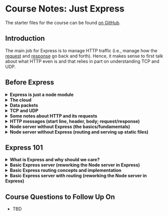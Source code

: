 # Course Notes: Just Express

The starter files for the course can be found [on GitHub](https://github.com/robertbunch/justExpress).

## Introduction

The main job for Express is to manage HTTP traffic (i.e., manage how the [request](https://expressjs.com/en/5x/api.html#req) and [response](https://expressjs.com/en/5x/api.html#res) go back and forth). Hence, it makes sense to first talk about what HTTP even is and that relies in part on understanding TCP and UDP.

## Before Express

<details><summary> <strong>Express is just a node module</strong></summary>

Express is "just" a node module. Literally, you can [install Express](https://www.npmjs.com/package/express) via NPM because Express is literally just a node module. The [Express website](https://expressjs.com/) makes clear what Express is:

> Express is a minimal and flexible Node.js web application framework that provides a robust set of features for web and mobile applications.

It also makes clear how, implicitly or explicitly, the main job for Express is to manage HTTP traffic via methods on the `request` and `response` objects:

> With a myriad of HTTP utility methods and middleware at your disposal, creating a robust API is quick and easy.

---

</details>

<details><summary> <strong>The cloud</strong></summary>

The cloud is not a cloud but just a network of computers (not belonging to you) talking with each other where the language they speak is in "packets," where these packets are little streams of data.

---

</details>

<details><summary> <strong>Data packets</strong></summary>

The data interchange between client and server happens through packets of data. When you deal with Express, you (i.e., the server) are now put in charge of handling what packets of data people (i.e., the client or browser) receive 

<p align='center'>
  <img width="500px" src='./images-for-notes/packet.png'>
</p>

So you are now in charge of effectively serving up that content. Node does most of the heavy lifting via low-level C. As can be seen above in the illustration, a "data packet" consists of 5 parts or layers. From the lowest-level to the highest-level, the following are the layers of each packet:

- **Physical:** Cables. These are the actual physical cables connecting things together. See [the submarine cable map](https://www.submarinecablemap.com/) for more details and the end of this note for two visuals (the map of cables and a randomly chosen specific cable).
- **Link:** Wifi or ethernet connection
- **Network:** IP (Internet Protocol)
- **Transport:** UDP/TCP
- **Application:** HTTP, FTP, SSH, SMTP

The network and transport layers together form the internet protocol suite or TCP/IP. 

Developers generally spend the majority of their time in the application, transport, and network layers, with most time being spent specifically in the application layer. Express only handles HTTP requests, but it's important to note that the HTTP application layer uses the transport layer and specifically TCP instead of UDP.

<details><summary> Submarine cable map</summary>

Here is a picture of the entire cable map as of March 27, 2020:

<p align='center'>
  <img  src='./images-for-notes/submarine-cable-map.png'>
</p>

---

</details>

<details><summary> Particular cable from the submarine cable map</summary>

Here is a specific cable from the submarine cable map (note it is 11,000km in length and where its landing points are):

<p align='center'>
  <img  src='./images-for-notes/specific-cable.png'>
</p>

---

</details>

---

</details>

<details><summary> <strong>TCP and UDP</strong></summary>

You have a computer with an internet connection. The transport layer creates 2^16 = 65,536 ~ 65k ports on your computer. Whenever you start a Node app, say on port 3000, the reason you have that 3000 at all is because you are using one of the 65k ports that the transport layer creates. If you started an app on port 5000 (like a Flask app or Rails app), then again you are using one of those ports. 

Think of your network connection as being a hotel, where the hotel is a single building but with tons of individual rooms that are all numbered. If someone comes to the hotel, then in order to find a guest, they need to know the room number. Armed with the room number, they can actually find who they are looking for. 

Typically what happens is an application of a given machine will issue a network request. Suppose this request is an HTTP request. And suppose the request originates from port 49742 (an arbitrary port of the 65k available). Let's suppose the request wants to talk with port 80 on another computer. That request will get handed off to the transport layer and that will get wrapped up in what's called a segment. Inside of the segment there will be metadata which will have the destination port (i.e., port 80) and the source report (i.e., 49,742). The transport layer will hand that off to the network layer for further processing. When it gets to the receiving machine, it will go through the process in reverse and eventually find the right port. 

There are *two* different kinds of transport layer protocols: UDP and TCP. They can broadly be characterized in the following manner:

### UDP (User Datagram Protocol)

Basically the win is that UDP is crazy fast but the loss is that it is incredibly unreliable. Since Express is based on HTTP and not UDP, Express will not have these faults (but it will also miss out on some of the positives). Here's the high-level view of UDP:

- **Lightweight:** Only 8 bytes for a header. Very little overhead required to work.
- **Connectionless:** If a client wants to talk with a server, then you do not have to create a connection first. You can go ahead and start sending data from the client without a connection to a server being established.
- **Consistency:** UDP is good and bad. 
  * **Bad:** UDP will send data no matter what. This may seem good on the surface but it can also be quite bad. What if there's packet loss? UDP doesn't care. It will keep right on sending packets. It doesn't make any difference. What if the network is very congested? It doesn't care. It will just keep right on sending packets and just making the network more and more congested. What if the packets are out of order? It doesn't care. It's not UDP's problem. They're just going to show up out of order--that will be the other side's problem. 
  * **Good:** Everything mentioned above is bad. So what is good about UDP? What's the win? It's blazing fast. It's very lightweight (the headers are incredibly small). You don't have to bother to set up a connection to start. You can just start sending data. It's consistent in how it sends data. Packets will always show up whether they are ordered properly or not. 
  * **Use cases:** UDP is primarily used for things like video games or real-time communication. If you have ever experienced "lag" in a video game where everything seems to stop or go back in time and then suddenly catch up...that's UDP. That's the client screaming at the server without making a connection. And suddenly the server updates your machine with "Whoops, you're actually way behind. I'm going to start sending some different data." 

### TCP (Transmission Control Protocol)

- **Connection-based:** Unlike UDP, if you are a client and you want to start talking with a computer via TCP (i.e., if you are a browser and want to start communicating with a server), then you don't just start screaming and sending data as in UDP. You have to go through what's called a 3-way handshake. Before you are going to transmit any data, you are going to have to initiate a connection. The 3-way handshake goes like this:
  1. The client says, "Hey, I'd like to talk."
  2. The server responds with yes or no. Hopefully the server responds with yes and that it is happy to set up a connection.
  3. Actual data starts being transmitted.

  These are the 3 steps that will happen before a TCP connection actually goes through.
- **Reliable:** From the above, we can see TCP is reliable because we actually know the connection is going to happen before any data is transmitted. Additionally, for TCP, there are data acknowledgments. What this means is that every time data is transmitted the server will let the client know that it received the client's data and vice-versa. There's also retransmission of data in TCP. If data isn't received, then the server can let the client know (and vice-versa) that some data was not received and the client can send it again.
- **Ordered packets:** With UDP, there may be packet loss or disorganized packets. With TCP, you can guarantee that the packets arrive in the correct order regardless of what happens with the network.
- **Congestion control:** With TCP, if the network is overwhelmed, it may intentionally introduce latency to try and keep packet loss to a minimum to not make the problem worse.

The upshot of all of this is to use TCP when you need reliability and probably UDP when you need something fast and you don't need it to be reliable.

What you need to remember: TCP and IP, together, get two computers ready to talk with each other. They create an environment that will allow two computers to talk with each other. And HTTP uses TCP as the transport layer because it is reliable whereas UDP is not.

---

</details>

<details><summary> <strong>Some notes about HTTP and its requests</strong></summary>

What do HTTP and HTML have in common? The first two letters: **H**yper **T**ext. Something fun to check out: [info.cern.ch](info.cern.ch). This was the very first webpage that was ever made. It's not just HTML. It was the magic that was being able to get all of the networking happening together to be able to *pass* the HTML around. But HTTP doesn't just pass around HTML anymore. HTTP definitely still passes around HTML but it also passes around images, 4k videos, etc. 

Some highlights about HTTP as a protocol:

- **Efficiency:** It is incredibly efficient. TCP remains connected. It connects and then remains connected until all of the data has been sent. HTTP does not have to stay open. HTTP is only connected when absolutely necessary. Once the request arrives, the machines will disconnect entirely from each other. As soon as the responder is ready, the HTTP connection will reestablish across TCP and will send the response.
- **Stateless:** No dialogue. This means the machines only know about each other for as long as the connection is open. As soon as the connection closes, everything is completely forgotten. So if they need to talk again for any reason, they have to start over completely again, which is like to say it's the very first conversation (i.e., the 3-way handshake needs to occur: tell me who you are and what you want). It's not like a phone conversation where the first person says something (request) and listens for a response and there's a running memory throughout of what is being said back and forth (i.e., there's a history and different points that can be looked back to and referenced to inform and continue the dialogue). Stateless means, "I only know about what you just said right now. And I'm going to respond based on that and then completely forget everything." So the requestor gets one thing to say and the responder gets one thing to say and then they are totally done talking.

Illustration of how this process works in practice: Suppose you have a user on a computer who is connected to the internet. Let's say they go to Udemy's website. Here's the process:
  1. The user is going to go through their internet connection (through their ISP) and they'll bounce around however many times before eventually getting to the host machine, Udemy's servers, via TCP and IP. They will go through the process of establishing that 3-way handshake. This is the first step. TCP says the client (i.e., the user's browser) would like to make a connection to the server (i.e., Udemy's servers). 
  2. Via TCP, the server will respond in the affirmative that a connection can be made. 
  3. Then the data will start to come. Part of that data is going to be the HTTP request. So the HTTP request will come into the server and once the request has hit, then that connection is terminated. The TCP connection is still open but the HTTP request has terminated. The client computer is still patiently waiting for some kind of response. It still wants an HTTP response. While the server does its song and dance, it will get an HTTP response together and send back the response. The connection will then be terminated. And then the TCP connection is also terminated and everything goes away.

That's the basic gist of how the networking will interact and how the HTTP messages will go back and forth. What does an HTTP message actually look like though? See the next note.

---

</details>

<details><summary> <strong>HTTP messages (start line, header, body; request/response)</strong></summary>

There are three parts to an HTTP message: 

1. Start line
2. Header
3. Body

HTTP messages are generally all text so you usually can read an HTTP message. Let's unpack each piece of the above. 

### Start Line

The start line is a *single* line, and it describes the type of request on the way there and on the way back in the response it's the status. 

- **Request:** `method path version-of-HTTP`; for example: `get /blog HTTP/1.1`
- **Response:** `version-of-HTTP status-code`; for example: `HTTP/1.1 404`

### Header

The header specifies the request or describes the body. So essentially what it contains is metadata. And it always comes in the form of key-value pairs. So as JS developer, it will look like an object or JSON. There are loads of options in there and the earliest we will use is a mime-type. For example, we might see something like `content-type: text/html`. There will always be a blank line between the header and body. And that is to indicate that all of the header is done and that it's time for the body.

### Body

The "actual stuff" or what you may think of as maybe the content or HTML, the image, etc. 

| Recap and Example |
| :-- |
| All of the above is what makes up HTTP messages. You have to follow that protocol, namely having a start line, header, and body. |

**Example:** We can use something like `curl` to illustrate the above with `curl -v www.google.com` in Bash to get the following:

``` BASH
# Notes that curl gives us are offset by * markers (this isn't part of the HTTP request):
* Rebuilt URL to: www.google.com/
*   Trying 2607:f8b0:4009:80d::2004...
* TCP_NODELAY set
* Connected to www.google.com (2607:f8b0:4009:80d::2004) port 80 (#0)
# Start line
> GET / HTTP/1.1        # GET method; path requested is / (i.e., the root); and protocol is HTTP/1.1
# Header
> Host: www.google.com
> User-Agent: curl/7.54.0
> Accept: */*
# End of header
> 
# In our request, we didn't actually send a body because it's a GET request
# Note the meaning of the left-most arrows: > correspond to request and < to response
# Start line (of response)
< HTTP/1.1 200 OK
< Date: Thu, 02 Apr 2020 05:08:30 GMT
< Expires: -1
< Cache-Control: private, max-age=0
< Content-Type: text/html; charset=ISO-8859-1
...
< Accept-Ranges: none
< Vary: Accept-Encoding
< Transfer-Encoding: chunked
# End of response header
< 
# Response body
<!doctype html>
```

---

</details>

<details><summary> <strong>Node server without Express (the basics/fundamentals)</strong></summary>

<details><summary> TLDR Version</summary>

Here is the TLDR version of possibly the most basic Node server without Express:

```javascript
const http = require('http'); 

const server = http.createServer((req, res) => {
    res.writeHead(200, {'content-type': 'text/html'});
    res.write('<h1>Hello, World!</h1>');
    res.end();
});

server.listen(3000);
```

---

</details>

| Note |
| :--- |
| It is always a good idea to consult [the docs](https://nodejs.org/dist/latest-v12.x/docs/api/) through [the Node website](https://nodejs.org/en/). There you will find documentation about all things Node. For example, [under HTTP](https://nodejs.org/dist/latest-v12.x/docs/api/http.html#http_http) you will see the following: "To use the HTTP server and client one must `require('http')`. |

In setting up a Node server without Express, we use the following (all of which can be read up on through the links to the docs as noted above): 

| Class | Syntax | Documentation |
| --- | --- | :-: | --- |
| `N/A` | `http.createServer([options][, requestListener])` | [Link](https://nodejs.org/dist/latest-v12.x/docs/api/http.html#http_http_createserver_options_requestlistener) |
| [`http.ServerResponse`](https://nodejs.org/dist/latest-v12.x/docs/api/http.html#http_class_http_serverresponse) | `response.writeHead(statusCode[, statusMessage][, headers])` | [Link](https://nodejs.org/dist/latest-v12.x/docs/api/http.html#http_response_writehead_statuscode_statusmessage_headers) |
| [`http.ServerResponse`](https://nodejs.org/dist/latest-v12.x/docs/api/http.html#http_class_http_serverresponse) | `response.write(chunk[, encoding][, callback])` | [Link](https://nodejs.org/dist/latest-v12.x/docs/api/http.html#http_response_write_chunk_encoding_callback) |
| [`http.ServerResponse`](https://nodejs.org/dist/latest-v12.x/docs/api/http.html#http_class_http_serverresponse) | `response.end([data[, encoding]][, callback])` | [Link](https://nodejs.org/dist/latest-v12.x/docs/api/http.html#http_response_end_data_encoding_callback) |
| [`http.Server`](https://nodejs.org/dist/latest-v12.x/docs/api/http.html#http_class_http_server) | `server.listen()` | [Link](https://nodejs.org/dist/latest-v12.x/docs/api/http.html#http_server_listen) |

The HTTP module is simply part of Node--it is not a third-party module (like Express) that we need to install with NPM or Yarn or something like that. This is the module that will allow us to make HTTP requests and responses (it has those request and response objects for us to interact with). The HTTP module has a `createServer` method that comes with it.

| Note from the docs about `createServer` |
| :--- |
| In [the docs](https://nodejs.org/dist/latest-v12.x/docs/api/http.html#http_http_createserver_options_requestlistener) we see the syntax `http.createServer([options][, requestListener])` which indicates we are expected to pass `createServer` a `requestListener` function, where the `requestListener` is a function which is automatically added to the `request` event, and `http.createServer` returns a new instance of [`http.Server`](https://nodejs.org/dist/latest-v12.x/docs/api/http.html#http_class_http_server), which is itself an extension of [`net.Server`](https://nodejs.org/dist/latest-v12.x/docs/api/net.html#net_class_net_server), a class used to create a TCP or IPC server. |

<details><summary> <strong>Additional notes about request/response objects with <code>createServer</code></strong></summary>

As noted above, the `requestListener` function passed to `http.createServer` is automatically added to the `request` event, an event that is emitted each time there is a request to the server (where there may be multiple requests per connection such as in the case of HTTP Keep-Alive connections). The docs entry for `request` begin in the following manner:

- `request` [<http.IncomingMessage>](https://nodejs.org/dist/latest-v12.x/docs/api/http.html#http_class_http_incomingmessage)
- `response` [<http.ServerResponse>](https://nodejs.org/dist/latest-v12.x/docs/api/http.html#http_class_http_serverresponse)

The docs note that the `http.IncomingMessage` object extends the [`stream.Readable`](https://nodejs.org/dist/latest-v12.x/docs/api/stream.html#stream_class_stream_readable) class, is created by `http.Server` or `http.ClientRequest`, and is passed as the first argument to the `request` and `response` event respectively. It may be used to access response status, headers, and data.

The docs note that the `http.ServerResponse` class object extends [Stream](https://nodejs.org/dist/latest-v12.x/docs/api/stream.html#stream_stream) and is an object created internally by an HTTP server (not by the user). It is passed as the second parameter to the `request` event. 

---

</details>

In simple terms, the `createServer` method takes one argument, a callback function, where this callback function takes two arguments, the `request` and `response` objects, respectively, which are typically denoted as `req` and `res` to avoid potential naming conflicts while using other node modules.

The `request` and `response` objects, or `req` and `res`, are just that (i.e., what was noted earlier about HTTP traffic and how requests and responses work). The `req` object represents what we know about the requesting machine or the HTTP request that has come in. And we actually know quite a lot about it. Because we need to. We need to be able to get back to them. We need to be able to find them. So their IP address will be in there, we'll know something about their client (i.e., what type of browser it was and stuff like that), what page or route they wanted to find, all the stuff in the headers, whether or not there was any data passed to us, etc. There will be *lots* of stuff inside of the request object. 

The `response` object is what we are going to send back. And, generally speaking, in Express, we are going to get stuff out of the `request` object, and we are going to add stuff to the `response` object. That is somewhat of an oversimplification, but with strict Node we have fairly limited options. Using Express will make our lives so much easier. 

Before we log anything to the console to see anything about a request or possibly putting together a response, we need to be able to *listen* for traffic on the server so we can respond appropriately. Fittingly, `createServer` returns an object with a `listen` method, where `listen` has the following syntax [for TCP servers](https://nodejs.org/dist/latest-v12.x/docs/api/net.html#net_server_listen_port_host_backlog_callback) according to [the docs](https://nodejs.org/dist/latest-v12.x/docs/api/net.html#net_server_listen): 

```javascript
server.listen([port[, host[, backlog]]][, callback])
```

As the docs note, the `listen` function is asynchronous, and when the server starts listening the `listening` event will be emitted. If a `callback` function is passed to `listen`, then the `callback` will be added as a listener for the `listening` event. Hence, it's fairly common to see something like the following:

```javascript
const http = require('http');
const port = 3000;

const server = http.createServer((req, res) => {
  // Stuff
});

server.listen(port, () => console.log(`Server listening on port ${port}!`));
```

The `callback` passed to `listen` in this case is really just a sanity check to make sure the server is listening and that we've started things up effectively. 

| Note about the port number |
| :--- |
| The number `3000` is not special. Neither is `5000` or `8000` or several other arbitrary port numbers (within the 65k possible ports). But there are some exceptions. The port number has to be greater than 1000 because unless your role is `root` then you do not have access to ports 1000 and below unless you change the permissions which is not often advised. |

**Recap:** The HTTP module is native to Node--we do not have to install it. We simply have to ask for it in the form of `const http = require('http');`. We create a `server`. We use the HTTP module to create the server with `http.createServer`, where `createServer` is a function that takes a callback which will run whenever an HTTP request is made to the server. When is an HTTP request made to the server? It is made whenever the `port` on which the server is listening gets an HTTP request. We can try this out with the following simple program:

```javascript
const http = require('http');

const server = http.createServer((req, res) => {
  console.log(req);
});

server.listen(3000);
```

Execute this with Node and then open the browser and go to `localhost:3000`. You should see an enormous object logged to the console. 

<details><summary> <strong>Partial <code>req</code> object logged</strong></summary>

You'll see a ton of different things but here's an example of a few of the things:

```javascript
IncomingMessage {
  _readableState: ReadableState {
    objectMode: false,
    highWaterMark: 16384,
    buffer: BufferList { head: null, tail: null, length: 0 },
    length: 0,
    pipes: null,
    pipesCount: 0,
    flowing: null,
    ended: false,

...

  httpVersionMajor: 1,
  httpVersionMinor: 1,
  httpVersion: '1.1',
  complete: false,
  headers: {
    host: 'localhost:3000',
    connection: 'keep-alive',
    'cache-control': 'max-age=0',
    'upgrade-insecure-requests': '1',
    'user-agent': 'Mozilla/5.0 (Macintosh; Intel Mac OS X 10_14_6) AppleWebKit/537.36 (KHTML, like Gecko) Chrome/80.0.3987.149 Safari/537.36',
    'sec-fetch-dest': 'document',
    accept: 'text/html,application/xhtml+xml,application/xml;q=0.9,image/webp,image/apng,*/*;q=0.8,application/signed-exchange;v=b3;q=0.9',
    'sec-fetch-site': 'none',
    'sec-fetch-mode': 'navigate',
    'sec-fetch-user': '?1',
    'accept-encoding': 'gzip, deflate, br',
    'accept-language': 'en-US,en;q=0.9,la;q=0.8'
  },
  rawHeaders: [
    'Host',
    'localhost:3000',
    'Connection',
    'keep-alive',
    'Cache-Control',
    'max-age=0',
    'Upgrade-Insecure-Requests',
    '1',
    'User-Agent',
    'Mozilla/5.0 (Macintosh; Intel Mac OS X 10_14_6) AppleWebKit/537.36 (KHTML, like Gecko) Chrome/80.0.3987.149 Safari/537.36',
    'Sec-Fetch-Dest',
    'document',
    'Accept',
    'text/html,application/xhtml+xml,application/xml;q=0.9,image/webp,image/apng,*/*;q=0.8,application/signed-exchange;v=b3;q=0.9',
    'Sec-Fetch-Site',
    'none',
    'Sec-Fetch-Mode',
    'navigate',
    'Sec-Fetch-User',
    '?1',
    'Accept-Encoding',
    'gzip, deflate, br',
    'Accept-Language',
    'en-US,en;q=0.9,la;q=0.8'
  ],
  trailers: {},
  rawTrailers: [],
  aborted: false,
  upgrade: false,
  url: '/',
  method: 'GET',
  statusCode: null,
  statusMessage: null,
  client: Socket {
    connecting: false,
    _hadError: false,

...

```

---

</details>

If you look at the above snippet for the `req` object, then you'll see stuff like the `headers` object which is a bunch of key-value pairs like `host: 'localhost:3000'`, what the `user-agent` is, etc. We are not interested in *all* of this right now. The point is that we get a *ton* of information about the HTTP request that's being made in the form of an `IncomingMessage`. 

With the above code, if you actually made the request, then you may see your browser having a spinning wheel or hanging. What's happening? Basically, the browser is waiting for a response. We fielded the request, but we never sent anything back. And that's a problem for the browser because the browser needs a response to know that we are actually finished. This is where the `response` object, or `res`, comes in. It will be our way of responding to the requestor.

Before putting together the `response` object ourselves, recall the following about what each HTTP message (request or response) is comprised of:

- **start line:** Node will take care of this for us.
- **header:** We need to deal with this in Node even though Express will largely take care of this for us in the future.
- **body:** We are absolutely in charge of this. It's a pain to handle in Node but will be much easier in Express.

Let's put together our response message: 

<details><summary> Start line</summary>

Node takes care of this for us so we do not need to worry about.

---

</details>

<details><summary> Header</summary>

The `response` object has a `writeHead` method we can use which takes two arguments, the first being a status code and the second being an object for the mime-type. We can do something like the following:

```javascript
res.writeHead(200, {'content-type': 'text/html'});
```

This will write out our headers.

---

</details>

<details><summary> Body</summary>

The `response` object has a `write` method we can use and we can pass it some HTML to be used as the body for the response:

```javascript
res.write('<h1>Hello, World!</h1>');
```

---

</details>

We finally need to actually use `res.end()` at the very end because we need to let the browser know to close the connection. So here's the final stripped down Node web server without Express:

```javascript
const http = require('http'); 

const server = http.createServer((req, res) => {
    res.writeHead(200, {'content-type': 'text/html'});
    res.write('<h1>Hello, World!</h1>');
    res.end();
});

server.listen(3000);
```

If we now run `curl -v localhost:3000`, we'll get something like the following:

``` BASH
* Rebuilt URL to: localhost:3000/
*   Trying ::1...
* TCP_NODELAY set
* Connected to localhost (::1) port 3000 (#0)
> GET / HTTP/1.1                                # start line (request)
> Host: localhost:3000                          # header 
> User-Agent: curl/7.54.0                       # header
> Accept: */*                                   # header
>                                               # end of start line/headers (and no body)
< HTTP/1.1 200 OK                               # start line (response)
< content-type: text/html                       # header (response)
< Date: Thu, 02 Apr 2020 08:55:29 GMT           # header (inserted by Node)
< Connection: keep-alive                        # header (inserted by Node)
< Transfer-Encoding: chunked                    # header (inserted by Node)
<                                               # end of start line/headers
* Connection #0 to host localhost left intact   # inserted by Node
<h1>Hello, World!</h1>                          # body (response)                       
```

Very cool!

| Note about routing |
| :--- |
| Our little "Hello, World!" message will show up regardless of the path the user tries to visit because we are simply listening on port 3000 for HTTP traffic. Whenever there is traffic, the code above says hey send this response right along. In nodeServerTwo.js, we add a conditional to say what to do based on certain routing (i.e., we will have something specific happen for the home page, etc.) |

---

</details>

<details><summary> <strong>Node server without Express (routing and serving up static files)</strong></summary>

| TLDR |
| :--- |
| The driving point here is that serving up routes and static files in plain Node without Express is **horrible**. It is no fun at all. But as observed at the end of the previous note, we have to have some way of selectively choosing when something renders and when something doesn't. We do not want *everything* to render for a site just when somebody visits the root. Hence, we have to introduce routing of some sort. |

<details><summary> <strong>Basic routing in plain Node without Express</strong></summary>

```javascript
const http = require('http');   // enable ability to manage HTTP traffic
const fs = require('fs');       // access THIS computer's file system (yours, not the requestor's) with Node

const server = http.createServer((req, res) => {
    if (req.url === '/') { // user wants the home page
        res.writeHead(200, { 'content-type': 'text/html' });
        const homePageHTML = fs.readFileSync('node.html');
        res.write(homePageHTML);
        res.end();
    } else if (req.url === "/node.png") {
        res.writeHead(200, { 'content-type': 'image/png' });
        const image = fs.readFileSync('node.png');
        res.write(image);
        res.end();
    } else if (req.url === "/styles.css") {
        res.writeHead(200, { 'content-type': 'text/css' });
        const css = fs.readFileSync('styles.css');
        res.write(css);
        res.end();
    } else {
        res.writeHead(404, { 'content-type': 'text/html' });
        res.write(`<h4>Sorry, this isn't the page you're looking for!</h4>`)
        res.end()
    }
});

server.listen(3000);

```

---

</details>

In the above script, the main "gotcha" is when we try to read in a file that requests *another* file. Hence, for the `node.html` file, which uses the `node.png` file, we have to also make an HTTP request for the `node.png` file which means making another route for `/node.png`. Basically, the whole ordeal becomes quite an enormous mess. Luckily, Express will help us with all of this!

---

</details>

## Express 101

<details><summary> <strong>What is Express and why should we care?</strong></summary>

If we visit [the Express website](https://expressjs.com/), then we are greeted with the following:

> Express: Fast, unopinionated, minimalist web framework for Node.js

What does this mean? Well, let's first make it clear that Express is literally "just" a node module. That is, we cannot have Express without Node even though we can have Node without Express (as painful as that might be).

The "fast" part is debatable because everything is fast until it's not. But Express has put in a lot of work to trim things down and make it as lean and lightweight as possible. The "unopinionated" is a market-friendly word but sometimes it's good and sometimes it's bad. Basically, "unopinionated" means they don't force things on you. Rails is basically the opposite--they make decisions for you like sort of corralling you into using Postgres. The "framework" element is mostly a remark on how the Express architects have tried to make everything that one might commonly use when employing Node in an application. 

There are a lot of reasons to use Express. One of the obvious reasons (or it will be obvious) is all of the utilities Express gives us to avoid a lot of the torment we had to endure previously when trying to serve things up and route stuff in Node. Web applications can be made quickly and easily with Express. There are lots of templating engines for Express like Jade/Pug, EJS, Handlebars, etc. Express truly shines in building APIs. It's almost unfair how quickly and easily you can build one and process JSON and respond with JSON. 

---

</details>

<details><summary> <strong>Basic Express server (reworking the Node server in Express)</strong></summary>

Recall the most basic Node server we set up:

<details><summary> Most basic Node server code for reference</summary>

```javascript
// nodeServer.js
const http = require('http');

const server = http.createServer((req, res) => {
    res.writeHead(200, {'content-type': 'text/html'});  
    res.write('<h1>Hello, World!</h1>');                
    res.end();                                          
})

server.listen(3000);
```

---

</details>

We will now recreate the above basic server in Express.

Recall that previously we could just write `const http = require('http');` because the HTTP module is native to Node. Well, the Express module is *not* native to Node. It is a third-party module and thus we need to install it with NPM. So we need to have a `package.json` file in our folder structure. 

| Installing a new node module and where it is saved |
| :--- |
| When you install a new node module, it is going to install itself relative to the first `package.json` it finds. It will put itself in the `node_modules` folder. |

The best way to handle this is to run `npm init` inside of whatever folder your project is in where your node modules should be located (generally at the root-level). 

Since we want to use the Express module, we will execute `npm install express` which then adds a bunch of different dependencies to the `node_modules` folder. Subsequently, we can use the Express module just as we use other modules:

```javascript
const express = require('express');
const app = express();
```

In almost all Express applications, you will include the line `const app = express();` as well. What do these lines do? Well, the `express` variable declared above holds whatever has been exported by the `express` node module. If you look in the `node_modules` folder for `express`, then you can inspect it to see what is being exported (from its `index.js` file). We find the following in `index.js`:

``` JS
module.exports = require('./lib/express');
```

So now we open the `lib` folder inside of the `express` module and look at the `express.js` file. Lots of stuff is being exported but the thing we are interested in is this line which contains what is being exported by default:

```javascript
exports = module.exports = createApplication;;
```

What is `createApplication`? It is a function in that file:

```javascript
function createApplication() {
  var app = function(req, res, next) {
    app.handle(req, res, next);
  };

  mixin(app, EventEmitter.prototype, false);
  mixin(app, proto, false);

  // expose the prototype that will get set on requests
  app.request = Object.create(req, {
    app: { configurable: true, enumerable: true, writable: true, value: app }
  })

  // expose the prototype that will get set on responses
  app.response = Object.create(res, {
    app: { configurable: true, enumerable: true, writable: true, value: app }
  })

  app.init();
  return app;
}
```

So basically write `const express = require('express');` is equivalent to writing `const express = createApplication;`. So when we write `const app = express();` what we are really doing is invoking the `createApplication` function. 

The point of all of this, which may seem like just a bunch of rigmarole, is to train ourselves to think about what is really going on under the hood so we can better inspect problems we may encounter and understand boilerplate syntax.

As noted in [the docs](https://expressjs.com/en/4x/api.html#app.all), the Express `app` comes with a whole bunch of methods, one of which is `all`, which takes two arguments, the first being a route or path and the second being a callback function to invoke if the path specified as the first argument is requested, where the callback accepts three arguments: `req`, `res`, and `next`. The first two we are already acquainted with and the `next` one we will become more acquainted with when we start looking at middleware. 

Let's use `app.all` in a very generic way:

```javascript
app.all('*', (req, res, next) => {
  res.send(`<h1>This is the home page!</h1>`)
})
```

Some things to note here: The `'*'` means we will listen for HTTP traffic for *any* route on the specified port, much as we did previously. The very first win is that Express handles the basic headers (i.e., status code, mime-type; we may have to modify them once we get fancy) which is awesome. Another awesome win is that Express handles closing the connection so we do not manually need to do something like `res.end()`. What we need to deal with is the in-between. We need to come up with the `response` body we want to send back to the requestor. As [the docs](https://expressjs.com/en/4x/api.html#res.send) note, we will not use `res.write` but `res.send`. 

Finally, the last thing we need to do, as noted in [the docs](https://expressjs.com/en/4x/api.html#app.listen), is `app.listen` instead of `server.listen`. 

In sum, we have the following basic servers in Node and Express, respectively:

```javascript
// nodeServer.js
const http = require('http');

const server = http.createServer((req, res) => {
    res.writeHead(200, {'content-type': 'text/html'});  
    res.write('<h1>Hello, World!</h1>');                
    res.end();                                          
})

server.listen(3000);

///////////////////////////////////////////////////////

// expressServer.js
const express = require('express');
const app = express();

app.all('*', (req, res, next) => {
  res.send(`<h1>This is the home page!</h1>`)
})

app.listen(3000);
```

---

</details>

<details><summary> <strong>Basic Express routing concepts and implementation</strong></summary>

We will recreate the plain Node server that served static files in a bit but we should get some basic routing concepts down from Express. 

To get started, we can immediately include the `express` module since we are inside the same directory in which `express` was installed before and we can go ahead and plan to listen on port 3000:

```javascript
const express = require('express');
const app = express();

// routing and other stuff

app.listen(3000);
```

As can be seen in [the docs](https://expressjs.com/en/4x/api.html#app.all), `app` has a ton of methods (but we are especially interested right now in the ones in bold):

- **`app.all()`**
- **`app.delete()`**
- `app.disable()`
- `app.disabled()`
- `app.enable()`
- `app.enabled()`
- `app.engine()`
- `app.get()`
- **`app.get()`**
- `app.listen()`
- `app.METHOD()`
- `app.param()`
- `app.path()`
- **`app.post()`**
- **`app.put()`**
- `app.render()`
- `app.route()`
- `app.set()`
- `app.use()`

We are interested in the bolded ones because they correspond to HTTP verbs! REST verbs! Worth noting is that when you make an HTTP request you are making a *specific* type of HTTP request. We can easily see these methods correspond to what many people would think of as a CRUD application where you can create, read, update, and delete, all of which correspond to `app.post`, `app.get`, `app.put`, and `app.delete`, respectively. (The `app.all` method simply accepts any type of request.)

Of course, a `GET` request is the default for all browsers. This is why a tool like [Postman](https://www.postman.com/downloads/) is so useful. You can make all sorts of requests besides a `GET` request (even though you can do that too of course). 

So the application methods we want to focus on right now are the following:

- `app.all()`
- `app.delete()`
- `app.get()`
- `app.post()`
- `app.put()`

Each of these methods takes two arguments, the first being a route or path and the second being a callback function to invoke if an HTTP request is made to the first argument (i.e., the route or path) with a verb that matches the application method name for that route; that is, something like

```javascript
app.post('/post-something', (req, res, next) => {
    res.send(`<h1>I tried to POST something!</h1>`)
})
```

indicates that we are looking out for an HTTP request to the `post-something` route where the HTTP request is specifically a `POST` request. 

The great thing is we can handle all types of requests on the same path/route with very little overhead. The callbacks for the routes will only respond when a request is made to the specified path and the request is of a type equivalent to the application method being used as above with `post`. This is great news!

The point here is that the routing system in Express is meant to handle two things, namely the type of HTTP request and also the path you actually want to fetch. The application methods are named to correspond with the HTTP verbs they are looking out for. 

Express works from the top down. That is, as soon as we have sent a response, subsequent matching routes won't get run (unless we explicitly architect it in a way to do this). 

---

</details>

<details><summary> <strong>Basic Express server with routing (reworking the Node server in Express)</strong></summary>

Recall the basic albeit tedious Node server we set up that handled basic routing:

<details><summary> Basic plain Node server with basic routing</summary>

```javascript
// nodeServerTwo.js
const http = require('http');  
const fs = require('fs');       

const server = http.createServer((req, res) => {
    if (req.url === '/') { 
        res.writeHead(200, { 'content-type': 'text/html' });
        const homePageHTML = fs.readFileSync('node.html');
        res.write(homePageHTML);
        res.end();
    } else if (req.url === "/node.png") {
        res.writeHead(200, { 'content-type': 'image/png' });
        const image = fs.readFileSync('node.png');
        res.write(image);
        res.end();
    } else if (req.url === "/styles.css") {
        res.writeHead(200, { 'content-type': 'text/css' });
        const css = fs.readFileSync('styles.css');
        res.write(css);
        res.end();
    } else {
        res.writeHead(404, { 'content-type': 'text/html' });
        res.write(`<h4>Sorry, this isn't the page you're looking for!</h4>`)
        res.end()
    }
});

server.listen(3000);
```

---

</details>

Using the routing concepts discussed in the previous note, we will now try to recreate the plain Node server above but in Express.

For us to accomplish this, we will start by noting that `app` comes with a `use` method. Per [the docs](https://expressjs.com/en/4x/api.html#app.use), the `app.use([path,] callback [, callback...])` syntax results in mounting the specified middleware function or functions at the specified path: the middleware function is executed when the base of the requested path matches `path`. 

In our specific use case, we will not explicitly provide the path or callback but instead pass something a built-in middleware function in Express, namely `express.static('public')`. As noted in [the docs](https://expressjs.com/en/4x/api.html#express.static) for `express.static(root, [options])`: This is a built-in middleware function in Express. It serves static files and is based on [serve-static](http://expressjs.com/en/resources/middleware/serve-static.html). The `root` argument specifies the root directory from which to serve static assets. The function determines the file to serve by combining `req.url` with the provided root directory. When a file is not found, instead of sending a 404 response, it instead calls `next()` to move on to the next middleware, allowing for stacking and fall-backs. (See the rest of the docs for more details as well as adding options to `express.static`.)

Worth noting is how `express.static` actually works in light of how most Express applications begin:

```javascript
const express = require('express');
const app = express();
```

We noted previously how the `createApplication` function is the default export from `express` module. But there are several other exports, one of which is the `static` method we are now going to use. If we look in the `node_modules` folder as we did before, then we will see the following lines among others:

```javascript
/**
 * Expose middleware
 */

exports.json = bodyParser.json
exports.query = require('./middleware/query');
exports.raw = bodyParser.raw
exports.static = require('serve-static');
exports.text = bodyParser.text
exports.urlencoded = bodyParser.urlencoded
```

Right now, of course, we are interested in the `exports.static = require('serve-static');` line. We can see how `express.static` is based on the `serve-static` module. We could inspect the `serve-static` module and see what the default export is (it's the function `serveStatic`), but we will not go into the details here. The important thing is that we can pass this function a directory name, say `public` as is often the case, and anytime anybody wants to see a resource located in `public`, we do not have to worry about routing or anything like that. 

| Note about how `express.static` works and serving up tons of files |
| :--- |
| Some people actually use `express.static` to serve up entire front-end sites. If using `express.static('public')`, you could drop an entire front-end site into the `public` folder and you're done. You don't have to deal with many headaches you might have to otherwise endure. You *do not* (and *should not*) put `public` in front of the path to the resource you want to access that is being statically served. For example, if `node.png` is in the `public` folder and we are listening on port 3000, then we can access this picture by going to `localhost:3000/node.png` instead of `localhost:3000/public/node.png`.<br><br>For the sake of clarity, although you would never do this in practice, you could also have `app.use(express.static('node_modules'))` and then you'd be statically serving up all the files in the `node_modules` folder. And then we could access whichever one we want, say the `HISTORY.md` one in the `accepts` node module, like so: `localhost:3000/accepts/HISTORY.md`.<br><br>The point is that if we execute `app.use(express.static('folder-name'))` then the server knows that everything in `folder-name` is going to be served up as part of the root domain. It's worth noting too that you can have as many `app.use(express.static('folder-name'))` commands as you want; that is, you can statically serve the contents of as many folders as you want. Do take care, however, that you do not statically serve something that should not be readily accessible. This is why the convention is to name the folder `public` whose contents you want to be made publicly available. Typically, the stuff you would want to be statically served are things like stylesheets, images, etc. |

To fully recreate our Node server, we will not use Node to read in our `node.html` file with the `fs` module but instead use the `sendFile` method on the `response` object to achieve the same thing (courtesy of the native `path` module so we can use an absolute path which is required). That is, instead of having to deal with 

```javascript
if (req.url === '/') { 
  res.writeHead(200, { 'content-type': 'text/html' });
  const homePageHTML = fs.readFileSync('node.html');
  res.write(homePageHTML);
  res.end();
}
```

we will simply have something like the following:

```javascript
app.all('/', (req, res) => {
    res.sendFile(path.join(__dirname + '/node.html'));
}) 
```

It's very uncommon to do something like `res.sendFile`; instead, typically you would do something like `res.render`, but we have not gotten to templates yet which will make that feasible. 

| Note about `__dirname` |
| :--- |
| As noted on [a Stack Overflow thread](https://stackoverflow.com/q/8817423/5209533), `__dirname` is only defined in scripts (i.e., `.js` files). It's not available in the Node REPL. Basically, `__dirname` means "the directory of this script." In REPL, you do not have a script. Hence, `__dirname` would not have any real meaning. It's too bad this is the case because loading a script file while inside the REPL using `.load` will result in an error if you used `__dirname` in your script. One way to get around this is, inside of the REPL, do something like `__dirname = process.cwd()`. In fact, in light of this, instead of using `path.join(__dirname + '/node.html')` as we did above, we could just as well use `process.cwd() + '/node.html'` as the argument to `res.sendFile`. There's a lot more about `process` and its available methods in [the docs](https://nodejs.org/dist/latest-v12.x/docs/api/process.html). Always look at the docs. |

Recapping, we have the following two equivalent ways of handling the basic routes and serving up static files:

Using Express:

```javascript
// expressServerTwo.js
const express = require('express');
const app = express();

app.use(express.static('public'));

app.all('/', (req, res) => {
    res.sendFile(process.cwd() + '/node.html');
}) 

app.all('*', (req,res) => {
    res.send(`<h1>Sorry, this page does not exist</h1>`)
})

app.listen(3000);
```

Using plain Node:

```javascript
// nodeServerTwo.js
const http = require('http');  
const fs = require('fs');       

const server = http.createServer((req, res) => {
    if (req.url === '/') { 
        res.writeHead(200, { 'content-type': 'text/html' });
        const homePageHTML = fs.readFileSync('node.html');
        res.write(homePageHTML);
        res.end();
    } else if (req.url === "/node.png") {
        res.writeHead(200, { 'content-type': 'image/png' });
        const image = fs.readFileSync('node.png');
        res.write(image);
        res.end();
    } else if (req.url === "/styles.css") {
        res.writeHead(200, { 'content-type': 'text/css' });
        const css = fs.readFileSync('styles.css');
        res.write(css);
        res.end();
    } else {
        res.writeHead(404, { 'content-type': 'text/html' });
        res.write(`<h4>Sorry, this isn't the page you're looking for!</h4>`)
        res.end()
    }
});

server.listen(3000);
```

Hopefully it is clear just how much nicer Express is to work with and how much easier we could get things to scale if we wanted or needed to.

---

</details>




## Course Questions to Follow Up On

- TBD